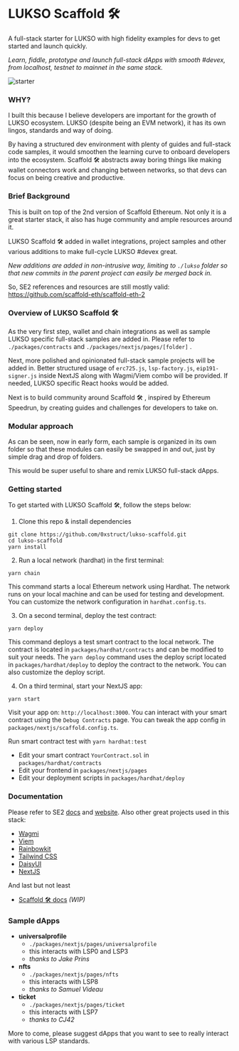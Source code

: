 
# LUKSO Scaffold 🛠️

A full-stack starter for LUKSO with high fidelity examples for devs to get started and launch quickly.

_Learn, fiddle, prototype and launch full-stack dApps with smooth #devex, from localhost, testnet to mainnet in the same stack._

![starter](https://i.imgur.com/0ElnBan.png)

### WHY?

I built this because I believe developers are important for the growth of LUKSO ecosystem. LUKSO (despite being an EVM network), it has its own lingos, standards and way of doing.

By having a structured dev environment with plenty of guides and full-stack code samples, it would smoothen the learning curve to onboard developers into the ecosystem. Scaffold 🛠️ abstracts away boring things like making wallet connectors work and changing between networks, so that devs can focus on being creative and productive.

### Brief Background

This is built on top of the 2nd version of Scaffold Ethereum. Not only it is a great starter stack, it also has huge community and ample resources around it.

LUKSO Scaffold 🛠️ added in wallet integrations, project samples and other various additions to make full-cycle LUKSO #devex great.

_New additions are added in non-intrusive way, limiting to `./lukso` folder so that new commits in the parent project can easily be merged back in._

So, SE2 references and resources are still mostly valid: https://github.com/scaffold-eth/scaffold-eth-2

### Overview of LUKSO Scaffold 🛠️

As the very first step, wallet and chain integrations as well as sample LUKSO specific full-stack samples are added in. Please refer to `./packages/contracts` and `./packages/nextjs/pages/[folder]` .

Next, more polished and opinionated full-stack sample projects will be added in. Better structured usage of `erc725.js`, `lsp-factory.js`, `eip191-signer.js` inside NextJS along with Wagmi/Viem combo will be provided. If needed, LUKSO specific React hooks would be added.

Next is to build community around Scaffold 🛠️ , inspired by Ethereum Speedrun, by creating guides and challenges for developers to take on.

### Modular approach

As can be seen, now in early form, each sample is organized in its own folder so that these modules can easily be swapped in and out, just by simple drag and drop of folders.

This would be super useful to share and remix LUKSO full-stack dApps.

### Getting started

To get started with LUKSO Scaffold 🛠️, follow the steps below:

1.  Clone this repo & install dependencies

```
git clone https://github.com/0xstruct/lukso-scaffold.git
cd lukso-scaffold
yarn install
```

2.  Run a local network (hardhat) in the first terminal:

```
yarn chain
```

This command starts a local Ethereum network using Hardhat. The network runs on your local machine and can be used for testing and development. You can customize the network configuration in  `hardhat.config.ts`.

3.  On a second terminal, deploy the test contract:

```
yarn deploy
```

This command deploys a test smart contract to the local network. The contract is located in  `packages/hardhat/contracts`  and can be modified to suit your needs. The  `yarn deploy`  command uses the deploy script located in  `packages/hardhat/deploy`  to deploy the contract to the network. You can also customize the deploy script.

4.  On a third terminal, start your NextJS app:

```
yarn start
```

Visit your app on:  `http://localhost:3000`. You can interact with your smart contract using the  `Debug Contracts`  page. You can tweak the app config in  `packages/nextjs/scaffold.config.ts`.

Run smart contract test with  `yarn hardhat:test`

-   Edit your smart contract  `YourContract.sol`  in  `packages/hardhat/contracts`
-   Edit your frontend in  `packages/nextjs/pages`
-   Edit your deployment scripts in  `packages/hardhat/deploy`

### Documentation
Please refer to SE2 [docs](https://docs.scaffoldeth.io/) and [website](https://scaffoldeth.io/).
Also other great projects used in this stack:

 - [Wagmi](https://wagmi.sh/) 
 - [Viem](https://viem.sh/)
 - [Rainbowkit](https://www.rainbowkit.com/)
 - [Tailwind CSS](https://tailwindcss.com/)
 - [DaisyUI](https://daisyui.com/)
 - [NextJS](https://nextjs.org/)

And last but not least
- [Scaffold 🛠️ docs](https://docs.google.com/document/d/1c61ehvHnfs5hrK0Wk-vBTaNk1NagiU6usKnsJmabKwk/edit?usp=sharing) _(WIP)_

### Sample dApps

- **universalprofile**
	-  `./packages/nextjs/pages/universalprofile`
	- this interacts with LSP0 and LSP3
	- _thanks to Jake Prins_
- **nfts** 
	- `./packages/nextjs/pages/nfts`
	- this interacts with LSP8
	- _thanks to Samuel Videau_
- **ticket** 
	- `./packages/nextjs/pages/ticket`
	- this interacts with LSP7
	- _thanks to CJ42_

More to come, please suggest dApps that you want to see to really interact with various LSP standards.

